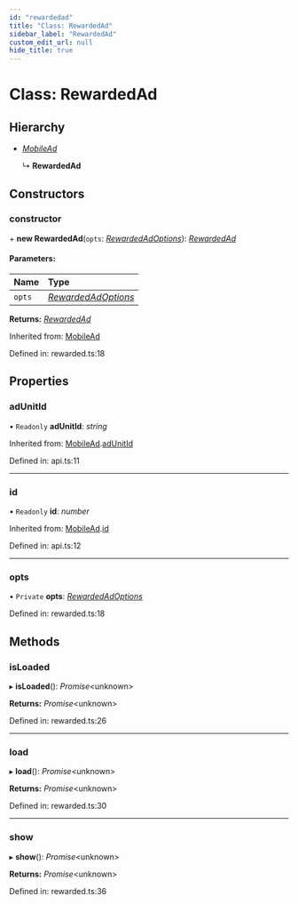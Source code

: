 ```yaml
---
id: "rewardedad"
title: "Class: RewardedAd"
sidebar_label: "RewardedAd"
custom_edit_url: null
hide_title: true
---
```


# Class: RewardedAd

## Hierarchy

* [*MobileAd*](mobilead.md)

  ↳ **RewardedAd**

## Constructors

### constructor

\+ **new RewardedAd**(`opts`: [*RewardedAdOptions*](../interfaces/rewardedadoptions.md)): [*RewardedAd*](rewardedad.md)

#### Parameters:

Name | Type |
:------ | :------ |
`opts` | [*RewardedAdOptions*](../interfaces/rewardedadoptions.md) |

**Returns:** [*RewardedAd*](rewardedad.md)

Inherited from: [MobileAd](mobilead.md)

Defined in: rewarded.ts:18

## Properties

### adUnitId

• `Readonly` **adUnitId**: *string*

Inherited from: [MobileAd](mobilead.md).[adUnitId](mobilead.md#adunitid)

Defined in: api.ts:11

___

### id

• `Readonly` **id**: *number*

Inherited from: [MobileAd](mobilead.md).[id](mobilead.md#id)

Defined in: api.ts:12

___

### opts

• `Private` **opts**: [*RewardedAdOptions*](../interfaces/rewardedadoptions.md)

Defined in: rewarded.ts:18

## Methods

### isLoaded

▸ **isLoaded**(): *Promise*<unknown\>

**Returns:** *Promise*<unknown\>

Defined in: rewarded.ts:26

___

### load

▸ **load**(): *Promise*<unknown\>

**Returns:** *Promise*<unknown\>

Defined in: rewarded.ts:30

___

### show

▸ **show**(): *Promise*<unknown\>

**Returns:** *Promise*<unknown\>

Defined in: rewarded.ts:36
